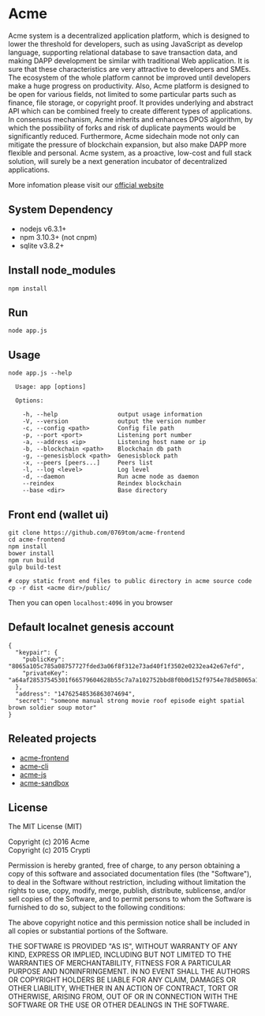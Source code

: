 # Acme

Acme system is a decentralized application platform, which is designed to lower the threshold for developers, such as using JavaScript as develop language, supporting relational database to save transaction data, and making DAPP development be similar with traditional Web application. It is sure that these characteristics are very attractive to developers and SMEs. The ecosystem of the whole platform cannot be improved until developers make a huge progress on productivity. Also, Acme platform is designed to be open for various fields, not limited to some particular parts such as finance, file storage, or copyright proof. It provides underlying and abstract API which can be combined freely to create different types of applications. In consensus mechanism, Acme inherits and enhances DPOS algorithm, by which the possibility of forks and risk of duplicate payments would be significantly reduced. Furthermore, Acme sidechain mode not only can mitigate the pressure of blockchain expansion, but also make DAPP more flexible and personal. Acme system, as a proactive, low-cost and full stack solution, will surely be a next generation incubator of decentralized applications.

More infomation please visit our [official website](https://www.acme.so)

## System Dependency

- nodejs v6.3.1+
- npm 3.10.3+ (not cnpm)
- sqlite v3.8.2+

## Install node_modules

```
npm install
```

## Run

```
node app.js
```

## Usage

```
node app.js --help

  Usage: app [options]

  Options:

    -h, --help                 output usage information
    -V, --version              output the version number
    -c, --config <path>        Config file path
    -p, --port <port>          Listening port number
    -a, --address <ip>         Listening host name or ip
    -b, --blockchain <path>    Blockchain db path
    -g, --genesisblock <path>  Genesisblock path
    -x, --peers [peers...]     Peers list
    -l, --log <level>          Log level
    -d, --daemon               Run acme node as daemon
    --reindex                  Reindex blockchain
    --base <dir>               Base directory
```

## Front end (wallet ui)

```
git clone https://github.com/0769tom/acme-frontend
cd acme-frontend
npm install
bower install
npm run build
gulp build-test

# copy static front end files to public directory in acme source code
cp -r dist <acme dir>/public/
```

Then you can open ```localhost:4096``` in you browser

## Default localnet genesis account

```
{
  "keypair": {
    "publicKey": "8065a105c785a08757727fded3a06f8f312e73ad40f1f3502e0232ea42e67efd",
    "privateKey": "a64af28537545301f66579604628b55c7a7a102752bbd8f0b0d152f9754e78d58065a105c785a08757727fded3a06f8f312e73ad40f1f3502e0232ea42e67efd"
  },
  "address": "14762548536863074694",
  "secret": "someone manual strong movie roof episode eight spatial brown soldier soup motor"
}
```

## Releated projects


- [acme-frontend](https://github.com/0769tom/acme-frontend)
- [acme-cli](https://github.com/0769tom/acme-cli)
- [acme-js](https://github.com/0769tom/acme-js)
- [acme-sandbox](https://github.com/0769tom/acme-sandbox)


## License

The MIT License (MIT)

Copyright (c) 2016 Acme</br>
Copyright (c) 2015 Crypti

Permission is hereby granted, free of charge, to any person obtaining a copy of this software and associated documentation files (the "Software"), to deal in the Software without restriction, including without limitation the rights to use, copy, modify, merge, publish, distribute, sublicense, and/or sell copies of the Software, and to permit persons to whom the Software is furnished to do so, subject to the following conditions:

The above copyright notice and this permission notice shall be included in all copies or substantial portions of the Software.

THE SOFTWARE IS PROVIDED "AS IS", WITHOUT WARRANTY OF ANY KIND, EXPRESS OR IMPLIED, INCLUDING BUT NOT LIMITED TO THE WARRANTIES OF MERCHANTABILITY, FITNESS FOR A PARTICULAR PURPOSE AND NONINFRINGEMENT. IN NO EVENT SHALL THE AUTHORS OR COPYRIGHT HOLDERS BE LIABLE FOR ANY CLAIM, DAMAGES OR OTHER LIABILITY, WHETHER IN AN ACTION OF CONTRACT, TORT OR OTHERWISE, ARISING FROM, OUT OF OR IN CONNECTION WITH THE SOFTWARE OR THE USE OR OTHER DEALINGS IN THE SOFTWARE.
